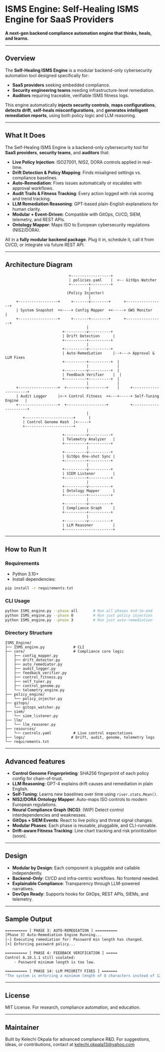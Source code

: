 # ISMS Engine: Self-Healing ISMS Engine for SaaS Providers

**A next-gen backend compliance automation engine that thinks, heals, and learns.**

---
## Overview

The **Self-Healing ISMS Engine** is a modular backend-only cybersecurity automation tool designed specifically for:

- **SaaS providers** seeking embedded compliance.
- **Security engineering teams** needing infrastructure-level remediation.
- **Auditors** requiring traceable, verifiable ISMS fitness logs.

This engine automatically **injects security controls**, **maps configurations**, **detects drift**, **self-heals misconfigurations**, and **generates intelligent remediation reports**,  using both policy logic and LLM reasoning.

---
## What It Does

The Self-Healing ISMS Engine is a backend-only cybersecurity tool for **SaaS providers**, **security teams**, and **auditors** that:

- **Live Policy Injection**: ISO27001, NIS2, DORA controls applied in real-time.
- **Drift Detection & Policy Mapping**: Finds misaligned settings vs. compliance baselines.
- **Auto-Remediation**: Fixes issues automatically or escalates with approval workflows.
- **Audit Trails & Fitness Tracking**: Every action logged with risk scoring and trend tracking.
- **LLM Remediation Reasoning**: GPT-based plain-English explanations for human clarity.
- **Modular + Event-Driven**: Compatible with GitOps, CI/CD, SIEM, telemetry, and REST APIs.
- **Ontology Mapper**: Maps ISO to European cybersecurity regulations (NIS2/DORA).

All in a **fully modular backend package**. Plug it in, schedule it, call it from CI/CD, or integrate via future REST API.

---

## Architecture Diagram

```
                             +------------------+
                             | policies.yaml    |  <-- GitOps Watcher
                             +--------+---------+
                                      |
                            (Policy Injector)
                                      |
     +------------------+     +-------v--------+      +-----------------+
     | System Snapshot  +<----+ Config Mapper  +<-----+ GWS Monitor     |
     +------------------+     +-------+--------+      +-----------------+
                                     |
                          +----------v----------+
                          | Drift Detection      |
                          +----------+----------+
                                     |
                          +----------v----------+
                          | Auto-Remediation     |--+---> Approval & LLM Fixes
                          +----------+----------+  |
                                     |             |
                          +----------v----------+  |
                          | Feedback Verifier    |  |
                          +----------+----------+  |
                                     |             |
     +------------------+  +---------v--------+    |     +----------------------+
     | Audit Logger     |<-+ Control Fitness  +<---+-----+ Self-Tuning Engine   |
     +------------------+  +------------------+          +----------------------+
                                     |
        +----------------------+      |
        | Control Genome Hash  |<-----+
        +----------------------+
                                     |
                          +----------v----------+
                          | Telemetry Analyzer   |
                          +----------+----------+
                                     |
                          +----------v----------+
                          | GitOps One-shot Sync |
                          +----------+----------+
                                     |
                          +----------v----------+
                          | SIEM Listener        |
                          +----------+----------+
                                     |
                          +----------v----------+
                          | Ontology Mapper      |
                          +----------+----------+
                                     |
                          +----------v----------+
                          | Compliance Graph     |
                          +----------+----------+
                                     |
                          +----------v----------+
                          | LLM Reasoner         |
                          +----------------------+
```

---

## How to Run It

### Requirements

* Python 3.10+
* Install dependencies:

```bash
pip install -r requirements.txt
```

### CLI Usage

```bash
python ISMS_engine.py --phase all       # Run all phases end-to-end
python ISMS_engine.py --phase 0         # Run just policy injection
python ISMS_engine.py --phase 3         # Run just auto-remediation
```

### Directory Structure

```
ISMS_Engine/
├── ISMS_engine.py             # CLI 
├── core/                      # Compliance core logic
│   ├── config_mapper.py
│   ├── drift_detector.py
│   ├── auto_remediator.py
│   ├── audit_logger.py
│   ├── feedback_verifier.py
│   ├── control_fitness.py
│   ├── self_tuner.py
│   ├── control_genome.py
│   └── telemetry_engine.py
├── policy_engine/
│   └── policy_injector.py
├── gitops/
│   └── gitops_watcher.py
├── siem/
│   └── siem_listener.py
├── llm/
│   └── llm_reasoner.py
├── resources/
│   └── controls.yaml          # Live control expectations
├── logs/                     # Drift, audit, genome, telemetry logs
└── requirements.txt
```

---

## Advanced features

* **Control Genome Fingerprinting**: SHA256 fingerprint of each policy config for chain-of-trust.
* **LLM Reasoning**: GPT-4 explains drift causes and remediation in plain English.
* **Self-Tuning**: Learns new baselines over time using `river.stats.Mean()`.
* **NIS2/DORA Ontology Mapper**: Auto-maps ISO controls to modern European regulations.
* **Neural Compliance Graph (NCG)**: (WIP) Detect control interdependencies and weaknesses.
* **GitOps + SIEM Events**: React to live policy and threat signal changes.
* **Modular Phases**: Each phase is reusable, pluggable, and CLI-runnable.
* **Drift-aware Fitness Tracking**: Line chart tracking and risk prioritization (soon).

---

## Design

- **Modular by Design**: Each component is pluggable and callable independently.
- **Backend-Only**: CI/CD and infra-centric workflows. No frontend needed.
- **Explainable Compliance**: Transparency through LLM-powered narratives.
- **DevOps Ready**: Supports hooks for GitOps, REST APIs, SIEMs, and telemetry.

---

## Sample Output

```bash
========== [ PHASE 3: AUTO-REMEDIATION ] ==========
[Phase 3] Auto-Remediation Engine Running...
[~] Executing remediation for: Password min length has changed.
[+] Enforcing password policy...

========== [ PHASE 4: FEEDBACK VERIFICATION ] =====
Control A.10.1.1 still violated:
    - Password minimum length is too low.

========== [ PHASE 14: LLM PRIORITY FIXES ] =======
"The system is enforcing a minimum length of 8 characters instead of 12. Weak passwords increase brute-force risk. Please update policy to match ISO27001 A.10.1.1."
```

---

## License

MIT License. For research, compliance automation, and education.

---

## Maintainer

Built by Kelechi Okpala for advanced compliance R&D.
For suggestions, ideas, or contributions, contact at kelechi.okpala13@yahoo.com

